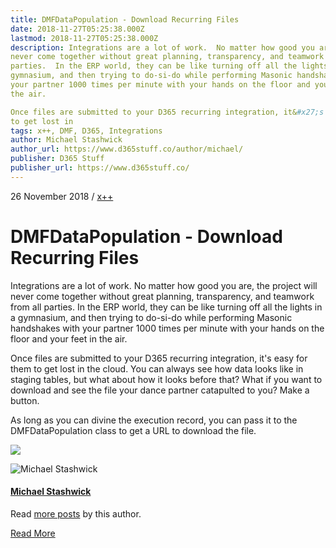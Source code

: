 ```yaml
---
title: DMFDataPopulation - Download Recurring Files
date: 2018-11-27T05:25:38.000Z
lastmod: 2018-11-27T05:25:38.000Z
description: Integrations are a lot of work.  No matter how good you are, the project will
never come together without great planning, transparency, and teamwork from all
parties.  In the ERP world, they can be like turning off all the lights in a
gymnasium, and then trying to do-si-do while performing Masonic handshakes with
your partner 1000 times per minute with your hands on the floor and your feet in
the air.

Once files are submitted to your D365 recurring integration, it&#x27;s easy for them
to get lost in
tags: x++, DMF, D365, Integrations
author: Michael Stashwick
author_url: https://www.d365stuff.co/author/michael/
publisher: D365 Stuff
publisher_url: https://www.d365stuff.co/
---
```


26 November 2018 / [x++](/tag/x/)

# DMFDataPopulation - Download Recurring Files

Integrations are a lot of work. No matter how good you are, the project will
never come together without great planning, transparency, and teamwork from
all parties. In the ERP world, they can be like turning off all the lights in
a gymnasium, and then trying to do-si-do while performing Masonic handshakes
with your partner 1000 times per minute with your hands on the floor and your
feet in the air.

Once files are submitted to your D365 recurring integration, it's easy for
them to get lost in the cloud. You can always see how data looks like in
staging tables, but what about how it looks before that? What if you want to
download and see the file your dance partner catapulted to you? Make a button.

As long as you can divine the execution record, you can pass it to the
DMFDataPopulation class to get a URL to download the file.

![](https://www.d365stuff.co/content/images/2018/11/image-10.png)

![Michael Stashwick](/content/images/size/w100/2019/07/FacePic.jpg)

#### [Michael Stashwick](/author/michael/)

Read [more posts](/author/michael/) by this author.

[Read More](/author/michael/)


